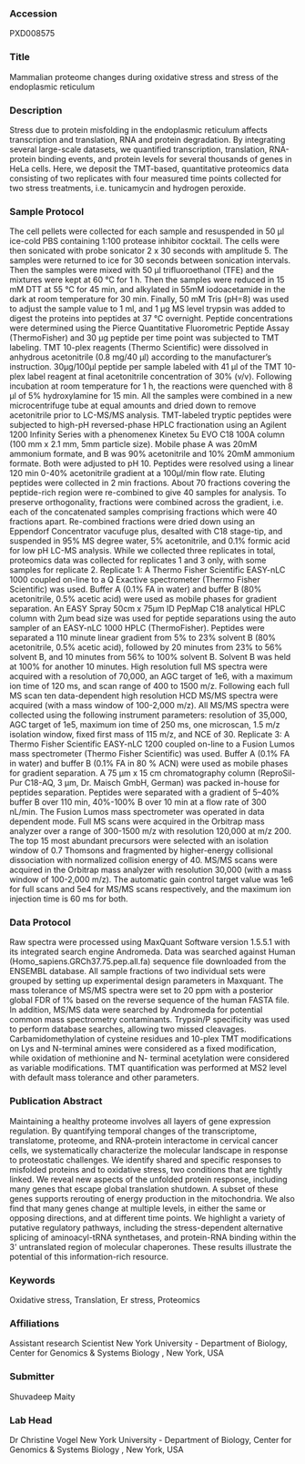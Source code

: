 ### Accession
PXD008575

### Title
Mammalian proteome changes during oxidative stress and stress of the endoplasmic reticulum

### Description
Stress due to protein misfolding in the endoplasmic reticulum affects transcription and translation, RNA and protein degradation. By integrating several large-scale datasets, we quantified transcription, translation, RNA-protein binding events, and protein levels for several thousands of genes in HeLa cells. Here, we deposit the TMT-based, quantitative proteomics data consisting of two replicates with four measured time points collected for two stress treatments, i.e. tunicamycin and hydrogen peroxide.

### Sample Protocol
The cell pellets were collected for each sample and resuspended in 50 µl ice-cold PBS containing 1:100 protease inhibitor cocktail. The cells were then sonicated with probe sonicator 2 x 30 seconds with amplitude 5. The samples were returned to ice for 30 seconds between sonication intervals. Then the samples were mixed with 50 µl trifluoroethanol (TFE) and the mixtures were kept at 60 °C for 1 h. Then the samples were reduced in 15 mM DTT at 55 °C for 45 min, and alkylated in 55mM iodoacetamide in the dark at room temperature for 30 min. Finally, 50 mM Tris (pH=8) was used to adjust the sample value to 1 ml, and 1 µg MS level trypsin was added to digest the proteins into peptides at 37 °C overnight. Peptide concentrations were determined using the Pierce Quantitative Fluorometric Peptide Assay (ThermoFisher) and 30 µg peptide per time point was subjected to TMT labeling. TMT 10-plex reagents (Thermo Scientific) were dissolved in anhydrous acetonitrile (0.8 mg/40 µl) according to the manufacturer’s instruction. 30µg/100µl peptide per sample labeled with 41 µl of the TMT 10-plex label reagent at final acetonitrile concentration of 30% (v/v). Following incubation at room temperature for 1 h, the reactions were quenched with 8 µl of 5% hydroxylamine for 15 min. All the samples were combined in a new microcentrifuge tube at equal amounts and dried down to remove acetonitrile prior to LC-MS/MS analysis.  TMT-labeled tryptic peptides were subjected to high-pH reversed-phase HPLC fractionation using an Agilent 1200 Infinity Series with a phenomenex Kinetex 5u EVO C18 100A column (100 mm x 2.1 mm, 5mm particle size). Mobile phase A was 20mM ammonium formate, and B was 90% acetonitrile and 10% 20mM ammonium formate. Both were adjusted to pH 10. Peptides were resolved using a linear 120 min 0-40% acetonitrile gradient at a 100µl/min flow rate. Eluting peptides were collected in 2 min fractions. About 70 fractions covering the peptide-rich region were re-combined to give 40 samples for analysis. To preserve orthogonality, fractions were combined across the gradient, i.e. each of the concatenated samples comprising fractions which were 40 fractions apart. Re-combined fractions were dried down using an Eppendorf Concentrator vacufuge plus, desalted with C18 stage-tip, and suspended in 95% MS degree water, 5% acetonitrile, and 0.1% formic acid for low pH LC-MS analysis.     While we collected three replicates in total, proteomics data was collected for replicates 1 and 3 only, with some samples for replicate 2. Replicate 1:  A Thermo Fisher Scientific EASY-nLC 1000 coupled on-line to a Q Exactive spectrometer (Thermo Fisher Scientific) was used. Buffer A (0.1% FA in water) and buffer B (80% acetonitrile, 0.5% acetic acid) were used as mobile phases for gradient separation. An EASY Spray 50cm x 75µm ID PepMap C18 analytical HPLC column with 2μm bead size was used for peptide separations using the auto sampler of an EASY-nLC 1000 HPLC (ThermoFisher). Peptides were separated a 110 minute linear gradient from 5%  to 23% solvent B (80% acetonitrile, 0.5% acetic acid),  followed by 20 minutes  from  23% to 56% solvent B, and 10 minutes from 56% to 100% solvent B. Solvent B was held at 100% for another 10 minutes. High resolution full MS spectra were acquired with a resolution of 70,000, an AGC target of 1e6, with a maximum ion time of 120 ms, and scan range of 400 to 1500 m/z.  Following each full MS scan ten data-dependent high resolution HCD MS/MS spectra were acquired (with a mass window of 100-2,000 m/z).  All MS/MS spectra were collected using the following instrument parameters: resolution of 35,000, AGC target of 1e5, maximum ion time of 250 ms, one microscan, 1.5 m/z isolation window, fixed first mass of 115 m/z, and NCE of 30.     Replicate 3:  A Thermo Fisher Scientific EASY-nLC 1200 coupled on-line to a Fusion Lumos mass spectrometer (Thermo Fisher Scientific) was used. Buffer A (0.1% FA in water) and buffer B (0.1% FA in 80 % ACN) were used as mobile phases for gradient separation. A 75 µm x 15 cm chromatography column (ReproSil-Pur C18-AQ, 3 µm, Dr. Maisch GmbH, German) was packed in-house for peptides separation. Peptides were separated with a gradient of 5–40% buffer B over 110 min, 40%-100% B over 10 min at a flow rate of 300 nL/min. The Fusion Lumos mass spectrometer was operated in data dependent mode. Full MS scans were acquired in the Orbitrap mass analyzer over a range of 300-1500 m/z with resolution 120,000 at m/z 200. The top 15 most abundant precursors were selected with an isolation window of 0.7 Thomsons and fragmented by higher-energy collisional dissociation with normalized collision energy of 40. MS/MS scans were acquired in the Orbitrap mass analyzer with resolution 30,000 (with a mass window of 100-2,000 m/z). The automatic gain control target value was 1e6 for full scans and 5e4 for MS/MS scans respectively, and the maximum ion injection time is 60 ms for both.

### Data Protocol
Raw spectra were processed using MaxQuant Software version 1.5.5.1 with its integrated search engine Andromeda. Data was searched against Human (Homo_sapiens.GRCh37.75.pep.all.fa) sequence file downloaded from the ENSEMBL database. All sample fractions of two individual sets were grouped by setting up experimental design parameters in Maxquant. The mass tolerance of MS/MS spectra were set to 20 ppm with a posterior global FDR of 1% based on the reverse sequence of the human FASTA file. In addition, MS/MS data were searched by Andromeda for potential common mass spectrometry contaminants. Trypsin/P specificity was used to perform database searches, allowing two missed cleavages. Carbamidomethylation of cysteine residues and 10-plex TMT modifications on Lys and N-terminal amines were considered as a fixed modification, while oxidation of methionine and N- terminal acetylation were considered as variable modifications. TMT quantification was performed at MS2 level with default mass tolerance and other parameters.

### Publication Abstract
Maintaining a healthy proteome involves all layers of gene expression regulation. By quantifying temporal changes of the transcriptome, translatome, proteome, and RNA-protein interactome in cervical cancer cells, we systematically characterize the molecular landscape in response to proteostatic challenges. We identify shared and specific responses to misfolded proteins and to oxidative stress, two conditions that are tightly linked. We reveal new aspects of the unfolded protein response, including many genes that escape global translation shutdown. A subset of these genes supports rerouting of energy production in the mitochondria. We also find that many genes change at multiple levels, in either the same or opposing directions, and at different time points. We highlight a variety of putative regulatory pathways, including the stress-dependent alternative splicing of aminoacyl-tRNA synthetases, and protein-RNA binding within the 3' untranslated region of molecular chaperones. These results illustrate the potential of this information-rich resource.

### Keywords
Oxidative stress, Translation, Er stress, Proteomics

### Affiliations
Assistant research Scientist
New York University - Department of Biology, Center for Genomics & Systems Biology , New York, USA

### Submitter
Shuvadeep Maity

### Lab Head
Dr Christine Vogel
New York University - Department of Biology, Center for Genomics & Systems Biology , New York, USA


